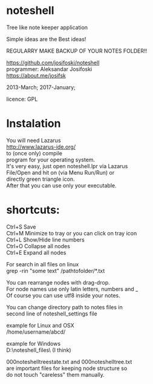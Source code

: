 # noteshell  
Tree like note keeper application  
  
Simple ideas are the Best ideas!  
  
REGULARRY MAKE BACKUP OF YOUR NOTES FOLDER!!  
  
https://github.com/josifoski/noteshell  
programmer: Aleksandar Josifoski  
https://about.me/josifsk  
  
2013-March; 2017-January;  
  
licence: GPL  
  
# Instalation  
You will need Lazarus  
http://www.lazarus-ide.org/  
to (once only) compile  
program for your operating system.  
It's very easy, just open noteshell.lpr via Lazarus  
File/Open and hit on (via Menu Run/Run) or  
directly green triangle icon.  
After that you can use only your executable.  
  
# shortcuts:  
Ctrl+S   Save  
Ctrl+M Minimize to tray   or you can click on tray icon  
Ctrl+L Show/Hide line numbers  
Ctrl+O Collapse all nodes  
Ctrl+E Expand all nodes  
  
For search in all files on linux  
grep -rin "some text" /pathtofolder/*.txt  
  
You can rearrange nodes with drag-drop.  
For node names use only latin letters, numbers and _  
Of course you can use utf8 inside your notes.  
  
You can change directory path to notes files in  
second line of noteshell_settings file  
  
example for Linux and OSX  
/home/username/abcd/  
  
example for Windows  
D:\noteshell_files\  (I think)  
  
000noteshelltreestate.txt and 000noteshelltree.txt  
are important files for keeping node structure so  
do not touch "careless" them manually.  
